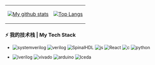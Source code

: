 
<table>
<tr>
<td>

[![My github stats](https://github-readme-stats.vercel.app/api?username=msuadof&show_icons=true&include_all_commits=true&hide=issues,contribs&custom_title=My%20GitHub%20Stats)]()

</td>
<td>

[![Top Langs](https://github-readme-stats.vercel.app/api/top-langs/?username=msuadof&layout=compact&langs_count=4)]()

</td>
</tr>
</table>


### ⚡ 我的技术栈 | My Tech Stack

* ![systemverilog](https://img.shields.io/badge/-SystemVerilog-CAD09D.svg) ![verilog](https://img.shields.io/badge/-Verilog-8985F0.svg) ![SpinalHDL](https://img.shields.io/badge/-SpinalHDL-red.svg) ![js](https://img.shields.io/badge/-JavaScript-239120?logo=javascript&logoColor=ffffff) ![React](https://img.shields.io/badge/-React-00BFFF?logo=React&logoColor=ffffff) ![c](https://img.shields.io/badge/-C/C++-red?logo=c&logoColor=ffffff) ![python](https://img.shields.io/badge/-Python-3776AB?logo=python&logoColor=ffffff)

* ![iverilog](https://img.shields.io/badge/-iverilog-green.svg) ![vivado](https://img.shields.io/badge/-Vivado-FF1010.svg?logo=xilinx&logoColor=ffffff) ![arduino](https://img.shields.io/badge/-Arduino-00979D.svg?logo=arduino&logoColor=ffffff) ![lceda](https://img.shields.io/badge/-立创EDA-5070F0.svg)


